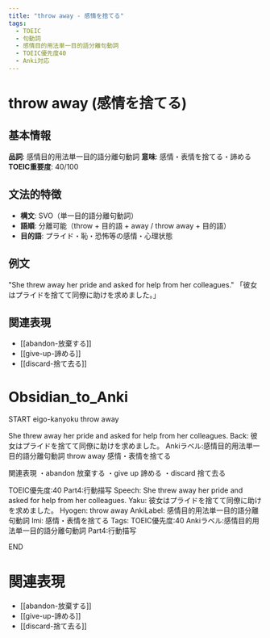 ```yaml
---
title: "throw away - 感情を捨てる"
tags:
  - TOEIC
  - 句動詞
  - 感情目的用法単一目的語分離句動詞
  - TOEIC優先度40
  - Anki対応
---
```


# throw away (感情を捨てる)

## 基本情報
**品詞**: 感情目的用法単一目的語分離句動詞
**意味**: 感情・表情を捨てる・諦める
**TOEIC重要度**: 40/100

## 文法的特徴
- **構文**: SVO（単一目的語分離句動詞）
- **語順**: 分離可能（throw + 目的語 + away / throw away + 目的語）
- **目的語**: プライド・恥・恐怖等の感情・心理状態

## 例文
"She threw away her pride and asked for help from her colleagues."
「彼女はプライドを捨てて同僚に助けを求めました。」

## 関連表現
- [[abandon-放棄する]]
- [[give-up-諦める]]
- [[discard-捨て去る]]

# Obsidian_to_Anki
START
eigo-kanyoku
throw away

She threw away her pride and asked for help from her colleagues.
Back: 
彼女はプライドを捨てて同僚に助けを求めました。
Ankiラベル:感情目的用法単一目的語分離句動詞
throw away
感情・表情を捨てる

関連表現
・abandon 放棄する
・give up 諦める
・discard 捨て去る

TOEIC優先度:40
Part4:行動描写
Speech: She threw away her pride and asked for help from her colleagues.
Yaku: 彼女はプライドを捨てて同僚に助けを求めました。
Hyogen: throw away
AnkiLabel: 感情目的用法単一目的語分離句動詞
Imi: 感情・表情を捨てる
Tags: TOEIC優先度:40 Ankiラベル:感情目的用法単一目的語分離句動詞 Part4:行動描写
<!--ID: 1753077780512-->
END

# 関連表現
- [[abandon-放棄する]]
- [[give-up-諦める]]
- [[discard-捨て去る]] 